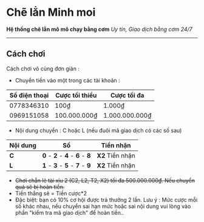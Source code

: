 # Chẽ lẳn Minh moi
**Hệ thống chẽ lẳn mô mô chạy bằng cơm**
*Uy tín, Giao dịch bằng cơm 24/7*

-------------
## Cách chơi
Cách chơi vô cùng đơn giản : 
- Chuyển tiền vào một trong các tài khoản :

| Số điện thoại | Cược tối thiểu | Cược tối đa |
| ----------- | ----------- | ----------- |
| 0778346310 | 100₫ | 1.000₫ |
| 0969151058 | 100.000.000₫ | 1.000.000.000₫ |

- Nội dung chuyển : C hoặc L (nếu đuôi mã giao dịch có các số sau)
 
| Nội dung | Số | Tiền nhận |
| ----------- | ----------- | -----------|
| **C**      | **0** - **2** - **4** - **6** - **8** | **X2** Tiền nhận |
| **L**   | **1** - **3** - **5** - **7** - **9** |  **X2** Tiền nhận |

-  ~~Chơi chẵn lẻ tài xỉu 2 (C2, L2, T2, X2) tối đa 500.000.000₫. Nếu chuyển quá sẽ bị hoàn tiền.~~
- Tiền thắng sẽ = Tiền cược*2
- Đặc biệt: bạn có 10% cơ hội được trả thưởng 2 lần. 
Lưu ý : Mức cược mỗi số khác nhau, nếu chuyển sai hạn mức hoặc sai nội dung vui lòng vào phần "kiểm tra mã giao dịch" để hoàn tiền..

